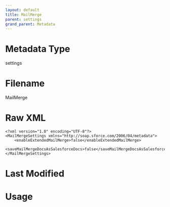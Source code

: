 ```yaml
---
layout: default
title: MailMerge
parent: settings
grand_parent: Metadata
---
```

# Metadata Type
settings


# Filename 
MailMerge


# Raw XML
```
<?xml version="1.0" encoding="UTF-8"?>
<MailMergeSettings xmlns="http://soap.sforce.com/2006/04/metadata">
    <enableExtendedMailMerge>false</enableExtendedMailMerge>
    <saveMailMergeDocsAsSalesforceDocs>false</saveMailMergeDocsAsSalesforceDocs>
</MailMergeSettings>
```


# Last Modified


# Usage
